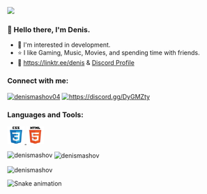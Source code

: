 ![](https://komarev.com/ghpvc/?username=your-github-DenisMashov&color=blue)
<p align="center">
 

### 👋 Hello there, I'm Denis. 

* 🎯 I'm interested in development.                                                                                                                         
* ⭐ I like Gaming, Music, Movies, and spending time with friends.                                                                                                 
* 🔗 https://linktr.ee/denis & [Discord Profile](https://discord.com/users/385117340028764165)
 
<h3 align="left">Connect with me:</h3>
<p align="left">
<a href="https://instagram.com/denismashov04" target="blank"><img align="center" src="https://raw.githubusercontent.com/rahuldkjain/github-profile-readme-generator/master/src/images/icons/Social/instagram.svg" alt="denismashov04" height="30" width="40" /></a>
<a href="https://discord.gg/https://discord.gg/DyGMZty" target="blank"><img align="center" src="https://raw.githubusercontent.com/rahuldkjain/github-profile-readme-generator/master/src/images/icons/Social/discord.svg" alt="https://discord.gg/DyGMZty" height="30" width="40" /></a>
</p>

<h3 align="left">Languages and Tools:</h3>
<p align="left"> <a href="https://www.w3schools.com/css/" target="_blank" rel="noreferrer"> <img src="https://raw.githubusercontent.com/devicons/devicon/master/icons/css3/css3-original-wordmark.svg" alt="css3" width="40" height="40"/> </a> <a href="https://www.w3.org/html/" target="_blank" rel="noreferrer"> <img src="https://raw.githubusercontent.com/devicons/devicon/master/icons/html5/html5-original-wordmark.svg" alt="html5" width="40" height="40"/> </a> </p>

<p><img align="left" src="https://github-readme-stats.vercel.app/api/top-langs?username=denismashov&show_icons=true&locale=en&layout=compact" alt="denismashov" /></p>

<p>&nbsp;<img align="center" src="https://github-readme-stats.vercel.app/api?username=denismashov&show_icons=true&locale=en" alt="denismashov" /></p>

<p><img align="center" src="https://github-readme-streak-stats.herokuapp.com/?user=denismashov&" alt="denismashov" /></p>

![Snake animation](https://github.com/thepiyushmalhotra/thepiyushmalhotra/blob/output/github-contribution-grid-snake.svg)


<!--
**DenisMashov/DenisMashov** is a ✨ _special_ ✨ repository because its `README.md` (this file) appears on your GitHub profile.

Here are some ideas to get you started:

-->
 
